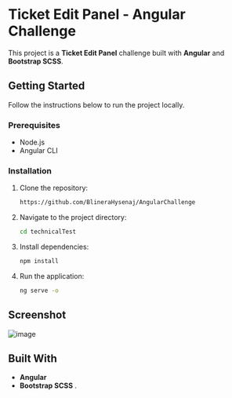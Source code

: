 # Ticket Edit Panel - Angular Challenge

This project is a **Ticket Edit Panel** challenge built with **Angular** and **Bootstrap SCSS**.

## Getting Started

Follow the instructions below to run the project locally.

### Prerequisites

- Node.js
- Angular CLI

### Installation

1. Clone the repository:

    ```bash
   https://github.com/BlineraHysenaj/AngularChallenge
    ```

2. Navigate to the project directory:

    ```bash
    cd technicalTest
    ```

3. Install dependencies:

    ```bash
    npm install
    ```

4. Run the application:

    ```bash
    ng serve -o
    ```

## Screenshot 

![image](https://github.com/user-attachments/assets/085a37dd-063c-4e69-a4f2-8fc080e3c760)



## Built With

- **Angular**
- **Bootstrap SCSS**
.
